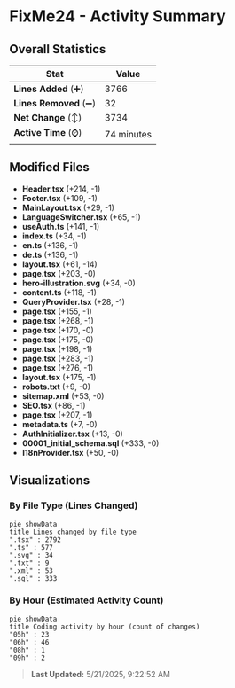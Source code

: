 # FixMe24 - Activity Summary 

## Overall Statistics

| Stat                   | Value                                                             |
| ---------------------- | ----------------------------------------------------------------- |
| **Lines Added** (➕)   | 3766                                          |
| **Lines Removed** (➖) | 32                                        |
| **Net Change** (↕)    | 3734                |
| **Active Time** (⌚)   | 74 minutes |


## Modified Files
- **Header.tsx** (+214, -1)
- **Footer.tsx** (+109, -1)
- **MainLayout.tsx** (+29, -1)
- **LanguageSwitcher.tsx** (+65, -1)
- **useAuth.ts** (+141, -1)
- **index.ts** (+34, -1)
- **en.ts** (+136, -1)
- **de.ts** (+136, -1)
- **layout.tsx** (+61, -14)
- **page.tsx** (+203, -0)
- **hero-illustration.svg** (+34, -0)
- **content.ts** (+118, -1)
- **QueryProvider.tsx** (+28, -1)
- **page.tsx** (+155, -1)
- **page.tsx** (+268, -1)
- **page.tsx** (+170, -0)
- **page.tsx** (+175, -0)
- **page.tsx** (+198, -1)
- **page.tsx** (+283, -1)
- **page.tsx** (+276, -1)
- **layout.tsx** (+175, -1)
- **robots.txt** (+9, -0)
- **sitemap.xml** (+53, -0)
- **SEO.tsx** (+86, -1)
- **page.tsx** (+207, -1)
- **metadata.ts** (+7, -0)
- **AuthInitializer.tsx** (+13, -0)
- **00001_initial_schema.sql** (+333, -0)
- **I18nProvider.tsx** (+50, -0)

## Visualizations

### By File Type (Lines Changed)

```mermaid
pie showData
title Lines changed by file type
".tsx" : 2792
".ts" : 577
".svg" : 34
".txt" : 9
".xml" : 53
".sql" : 333
```

### By Hour (Estimated Activity Count)

```mermaid
pie showData
title Coding activity by hour (count of changes)
"05h" : 23
"06h" : 46
"08h" : 1
"09h" : 2
```


> **Last Updated:** 5/21/2025, 9:22:52 AM